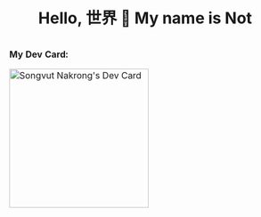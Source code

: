 <h1 align="center">Hello, 世界 👋 My name is Not</h1>

<table align="center">
  <thead>
    <tr>
      <td rowspan="2">
        <p><b>My Dev Card:</b></p>
        <a href="https://app.daily.dev/songvut365"><img src="https://api.daily.dev/devcards/0ba8f9154004490cbecd56b2816ff5dd.png?r=ypa" width="250" alt="Songvut Nakrong's Dev Card"/></a>
      </td>
    </tr>
  </thead>
</table>
